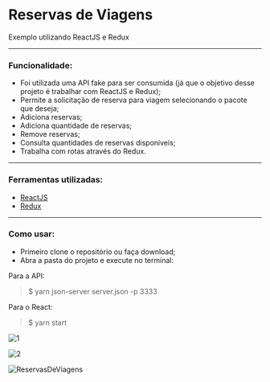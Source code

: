 # Reservas de Viagens
Exemplo utilizando ReactJS e Redux

<hr/>

### Funcionalidade:
- Foi utilizada uma API fake para ser consumida (já que o objetivo desse projeto é trabalhar com ReactJS e Redux);
- Permite a solicitação de reserva para viagem selecionando o pacote que deseja; 
- Adiciona reservas;
- Adiciona quantidade de reservas;
- Remove reservas;
- Consulta quantidades de reservas disponíveis;
- Trabalha com rotas através do Redux.

<hr/>

### Ferramentas utilizadas:
- [ReactJS](https://pt-br.reactjs.org/)
- [Redux](https://redux.js.org/)

<hr/>

### Como usar:
- Primeiro clone o repositório ou faça download;
- Abra a pasta do projeto e execute no terminal:

Para a API:

  > $ yarn json-server server.json -p 3333
  
Para o React:

  > $ yarn start
  
  ![1](https://user-images.githubusercontent.com/12499627/77192582-8883f780-6abb-11ea-9f7e-735b4dfe9c42.PNG)

  ![2](https://user-images.githubusercontent.com/12499627/77192600-8e79d880-6abb-11ea-9f85-6c27a77a7915.PNG)

  
  ![ReservasDeViagens](https://user-images.githubusercontent.com/12499627/77182334-58345d00-6aab-11ea-9a97-79ac8a49f532.gif)
